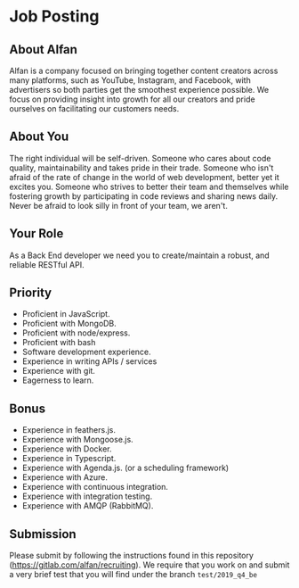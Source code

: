 # Job Posting

## About Alfan

Alfan is a company focused on bringing together content creators across many platforms, such as YouTube, Instagram, and Facebook, with advertisers so both parties get the smoothest experience possible. We focus on providing insight into growth for all our creators and pride ourselves on facilitating our customers needs.

## About You

The right individual will be self-driven. Someone who cares about code quality, maintainability and takes pride in their trade. Someone who isn't afraid of the rate of change in the world of web development, better yet it excites you. Someone who strives to better their team and themselves while fostering growth by participating in code reviews and sharing news daily. Never be afraid to look silly in front of your team, we aren't.

## Your Role

As a Back End developer we need you to create/maintain a robust, and reliable RESTful API.

## Priority

- Proficient in JavaScript.
- Proficient with MongoDB.
- Proficient with node/express.
- Proficient with bash
- Software development experience.
- Experience in writing APIs / services
- Experience with git.
- Eagerness to learn.

## Bonus

- Experience in feathers.js.
- Experience with Mongoose.js.
- Experience with Docker.
- Experience in Typescript.
- Experience with Agenda.js. (or a scheduling framework)
- Experience with Azure.
- Experience with continuous integration.
- Experience with integration testing.
- Experience with AMQP (RabbitMQ).

## Submission

Please submit by following the instructions found in this repository (https://gitlab.com/alfan/recruiting). We require that you work on and submit a very brief test that you will find under the branch `test/2019_q4_be`